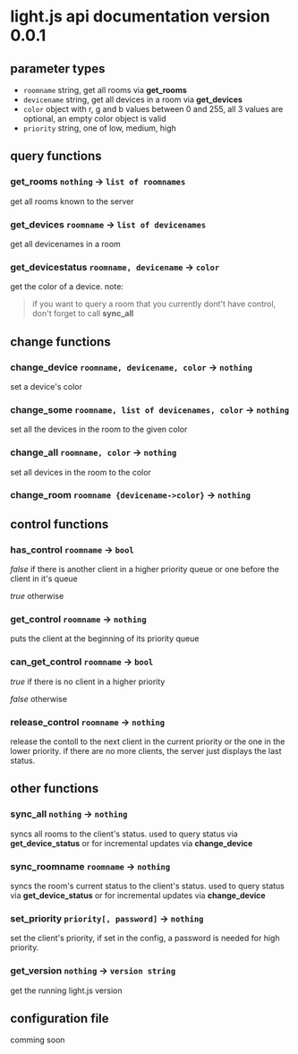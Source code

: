 # light.js api documentation version 0.0.1

## parameter types
- `roomname` string, get all rooms via **get_rooms**
- `devicename` string, get all devices in a room via **get_devices**
- `color` object with r, g and b values between 0 and 255, all 3 values are optional, an empty color object is valid
- `priority` string, one of low, medium, high

## query functions

### get_rooms `nothing` -> `list of roomnames`
get all rooms known to the server

### get_devices `roomname` -> `list of devicenames`
get all devicenames in a room

### get_devicestatus `roomname, devicename` -> `color`
get the color of a device. note:
> if you want to query a room that you currently dont't have control, don't forget to call **sync_all**

## change functions

### change_device `roomname, devicename, color` -> `nothing`
set a device's color

### change_some `roomname, list of devicenames, color` -> `nothing`
set all the devices in the room to the given color

### change_all `roomname, color` -> `nothing`
set all devices in the room to the color

### change_room `roomname {devicename->color}` -> `nothing`


## control functions
### has_control `roomname` -> `bool`
_false_ if there is another client in a higher priority queue or one before the client in it's queue

_true_ otherwise


### get_control `roomname` -> `nothing`
puts the client at the beginning of its priority queue

### can\_get_control `roomname` -> `bool`
_true_ if there is no client in a higher priority

_false_ otherwise


### release_control `roomname` -> `nothing`
release the contoll to the next client in the current priority or the one in the lower priority.
if there are no more clients, the server just displays the last status.

## other functions
### sync_all `nothing` -> `nothing`
syncs all rooms to the client's status. used to query status via **get\_device_status**
or for incremental updates via **change_device**

### sync_roomname `roomname` -> `nothing`
syncs the room's current status to the client's status. used to query status via **get\_device_status**
or for incremental updates via **change_device**

### set_priority `priority[, password]` -> `nothing`
set the client's priority, if set in the config, a password is needed for high priority.

### get_version `nothing` -> `version string`
get the running light.js version

## configuration file
comming soon